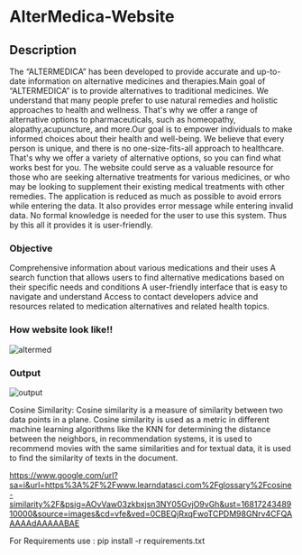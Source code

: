 # AlterMedica-Website
## Description

The “ALTERMEDICA” has been developed to provide accurate and up-to-date information on alternative medicines and therapies.Main goal of “ALTERMEDICA” is to provide alternatives to traditional medicines. We understand that many people prefer to use natural remedies and holistic approaches to health and wellness. That's why we offer a range of alternative options to pharmaceuticals, such as homeopathy, alopathy,acupuncture, and more.Our goal is to empower individuals to make informed choices about their health and well-being. We believe that every person is unique, and there is no one-size-fits-all approach to healthcare. That's why we offer a variety of alternative options, so you can find what works best for you. The website could serve as a valuable resource for those who are seeking alternative treatments for various medicines, or who may be looking to supplement their existing medical treatments with other remedies. The application is reduced as much as possible to avoid errors while entering the data. It also provides error message while entering invalid data. No formal knowledge is needed for the user to use this system. Thus by this all it provides it is user-friendly.

### Objective

Comprehensive information about various medications and their uses
A search function that allows users to find alternative medications based on their specific needs and conditions
A user-friendly interface that is easy to navigate and understand
Access to contact developers advice and resources related to medication alternatives and related health topics.

### How website look like!!

![altermed](https://user-images.githubusercontent.com/97236292/232289621-ea789c43-3d3c-4941-9eed-6a26a31572f2.jpg)

### Output

![output](https://user-images.githubusercontent.com/97236292/232289703-9e86aae5-0400-45d2-bb42-bcaec8e05e20.jpg)

Cosine Similarity:
Cosine similarity is a measure of similarity between two data points in a plane. Cosine similarity is used as a metric in different machine learning algorithms like the KNN for determining the distance between the neighbors, in recommendation systems, it is used to recommend movies with the same similarities and for textual data, it is used to find the similarity of texts in the document.

https://www.google.com/url?sa=i&url=https%3A%2F%2Fwww.learndatasci.com%2Fglossary%2Fcosine-similarity%2F&psig=AOvVaw03zkbxjsn3NY05GvjO9vGh&ust=1681724348910000&source=images&cd=vfe&ved=0CBEQjRxqFwoTCPDM98GNrv4CFQAAAAAdAAAAABAE

For Requirements use : pip install -r requirements.txt


